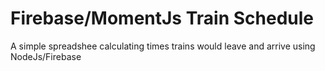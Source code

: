 # Firebase/MomentJs Train Schedule

A simple spreadshee calculating times trains would leave and arrive using NodeJs/Firebase
